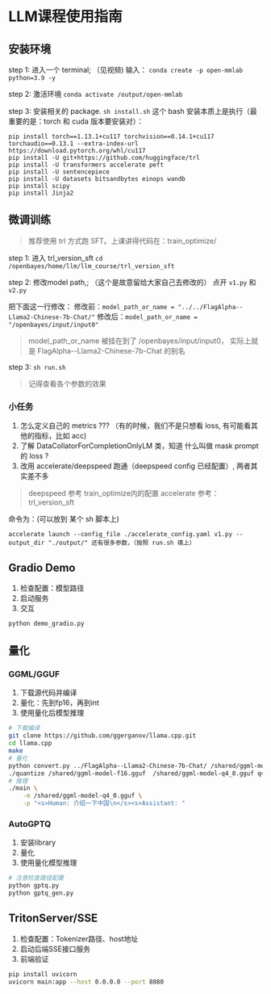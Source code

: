 # LLM课程使用指南


## 安装环境

step 1: 进入一个 terminal; （见视频)
输入： `conda create -p open-mmlab python=3.9 -y`

step 2: 激活环境 `conda activate /output/open-mmlab`

step 3: 安装相关的 package.  `sh install.sh`
这个 bash 安装本质上是执行（最重要的是：torch 和 cuda 版本要安装对）：
```
pip install torch==1.13.1+cu117 torchvision==0.14.1+cu117 torchaudio==0.13.1 --extra-index-url https://download.pytorch.org/whl/cu117
pip install -U git+https://github.com/huggingface/trl
pip install -U transformers accelerate peft
pip install -U sentencepiece
pip install -U datasets bitsandbytes einops wandb
pip install scipy
pip install Jinja2
```


## 微调训练
> 推荐使用 trl 方式跑 SFT。上课讲得代码在：train_optimize/

step 1: 进入 trl_version_sft
`cd /openbayes/home/llm/llm_course/trl_version_sft`

step 2: 修改model path,;  （这个是故意留给大家自己去修改的）
点开 `v1.py` 和 `v2.py`

把下面这一行修改：
修改前：`model_path_or_name = "../../FlagAlpha--Llama2-Chinese-7b-Chat/"`
修改后：`model_path_or_name = "/openbayes/input/input0"`

> model_path_or_name 被挂在到了 /openbayes/input/input0， 实际上就是 FlagAlpha--Llama2-Chinese-7b-Chat 的别名

step 3: `sh run.sh`
> 记得查看各个参数的效果



### 小任务
1. 怎么定义自己的 metrics ??? （有的时候，我们不是只想看 loss, 有可能看其他的指标，比如 acc)
2. 了解 DataCollatorForCompletionOnlyLM 类，知道 什么叫做 mask prompt 的 loss ?
3. 改用 accelerate/deepspeed 跑通（deepspeed config 已经配置）, 两者其实差不多
> deepspeed 参考 train_optimize内的配置
> accelerate 参考：trl_version_sft

命令为：(可以放到 某个 sh 脚本上)
```
accelerate launch --config_file ./accelerate_config.yaml v1.py --output_dir "./output/" 还有很多参数，（按照 run.sh 填上）
```




## Gradio Demo

1. 检查配置：模型路径
2. 启动服务
3. 交互

```bash
python demo_gradio.py 
```

## 量化


### GGML/GGUF

1. 下载源代码并编译
2. 量化：先到fp16，再到int
3. 使用量化后模型推理

```bash
# 下载编译
git clone https://github.com/ggerganov/llama.cpp.git
cd llama.cpp
make
# 量化
python convert.py ../FlagAlpha--Llama2-Chinese-7b-Chat/ /shared/ggml-model-f16.gguf
./quantize /shared/ggml-model-f16.gguf  /shared/ggml-model-q4_0.gguf q4_0
# 推理
./main \
    -m /shared/ggml-model-q4_0.gguf \
    -p "<s>Human: 介绍一下中国\n</s><s>Assistant: "
```

### AutoGPTQ

1. 安装library
2. 量化
3. 使用量化模型推理

```bash
# 注意检查路径配置
python gptq.py
python gptq_gen.py
```


## TritonServer/SSE

1. 检查配置：Tokenizer路径、host地址
2. 启动后端SSE接口服务
3. 前端验证

```bash
pip install uvicorn
uvicorn main:app --host 0.0.0.0 --port 8080

```